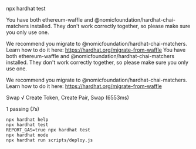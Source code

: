 npx hardhat test

You have both ethereum-waffle and @nomicfoundation/hardhat-chai-matchers installed. They don't work correctly together, so please make sure you only use one.

We recommend you migrate to @nomicfoundation/hardhat-chai-matchers. Learn how to do it here: https://hardhat.org/migrate-from-waffle
You have both ethereum-waffle and @nomicfoundation/hardhat-chai-matchers installed. They don't work correctly together, so please make sure you only use one.

We recommend you migrate to @nomicfoundation/hardhat-chai-matchers. Learn how to do it here: https://hardhat.org/migrate-from-waffle


  Swap
    √ Create Token, Create Pair, Swap (6553ms)


  1 passing (7s)

```shell
npx hardhat help
npx hardhat test
REPORT_GAS=true npx hardhat test
npx hardhat node
npx hardhat run scripts/deploy.js
```
